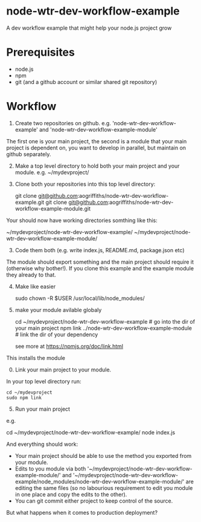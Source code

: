 node-wtr-dev-workflow-example
=============================

A dev workflow example that might help your node.js project grow

Prerequisites
=========
* node.js
* npm
* git (and a github account or similar shared git repository)


Workflow
=======
1. Create two repositories on github. e.g. 'node-wtr-dev-workflow-example' and 
'node-wtr-dev-workflow-example-module'

The first one is your main project, the second is a module that your main project is 
dependent on, you want to develop in parallel, but maintain on github separately.

2. Make a top level directory to hold both your main project and your module. e.g. 
~/mydevproject/

3. Clone both your repositories into this top level directory:

   git clone git@github.com:aogriffiths/node-wtr-dev-workflow-example.git
   git clone git@github.com:aogriffiths/node-wtr-dev-workflow-example-module.git
   
 Your should now have working directories somthing like this:
 
~/mydevproject/node-wtr-dev-workflow-example/
~/mydevproject/node-wtr-dev-workflow-example-module/


3. Code them both (e.g. write index.js, README.md, package.json etc)

The module should export something and the main project should require it (otherwise 
why bother!). If you clone this example and the example module they already to that.


4. Make like easier 

    sudo chown -R $USER /usr/local/lib/node_modules/
    
    
0. make your module avilable globaly

    
    cd ~/mydevproject/node-wtr-dev-workflow-example  # go into the dir of your main project
    npm link ../node-wtr-dev-workflow-example-module     # link the dir of your dependency
    
    see more at
    https://npmjs.org/doc/link.html
    
    
This installs the module


0. Link your main project to your module. 

In your top level directory run:

    cd ~/mydevproject
    sudo npm link 

5. Run your main project

e.g.

   cd ~/mydevproject/node-wtr-dev-workflow-example/
   node index.js

And everything should work:

* Your main project should be able to use the method you exported from your module.
* Edits to you module via both '~/mydevproject/node-wtr-dev-workflow-example-module/'
and '~/mydevproject/node-wtr-dev-workflow-example/node_modules/node-wtr-dev-workflow-example-module/'
are editing the same files (so no labourious requirement to edit you module in one place and copy
the edits to the other).
* You can git commit either project to keep control of the source.

But what happens when it comes to production deployment?
